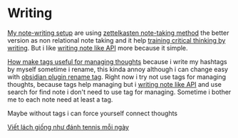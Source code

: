 # Writing

[My note-writing setup](My%20note-writing%20setup.md) are using [zettelkasten note-taking method](zettelkasten%20note-taking%20method.md) the better version as non relational note taking and it help [training critical thinking by writing](training%20critical%20thinking%20by%20writing.md). But i like [writing note like API](writing%20note%20like%20API.md)  more because it simple.

[How make tags useful for managing thoughts](How%20make%20tags%20useful%20for%20managing%20thoughts.md) because i write my hashtags by myself sometime i rename, this kinda annoy although i can change easy with [obsidian plugin rename tag](obsidian%20plugin%20rename%20tag.md). Right now i try not use tags for managing thoughts, because tags help managing but i [writing note like API](writing%20note%20like%20API.md) and use search for find note i don't need to use tag for managing. Sometime  i bother me to each note need at least a tag.

Maybe without tags i can force yourself  connect  thoughts

[Viết lách giống như đánh tennis mỗi ngày](Viết%20lách%20giống%20như%20đánh%20tennis%20mỗi%20ngày.md)